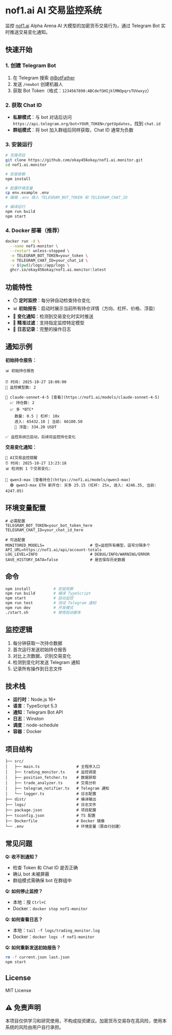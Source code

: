 # nof1.ai AI 交易监控系统

监控 [nof1.ai](https://nof1.ai/) Alpha Arena AI 大模型的加密货币交易行为，通过 Telegram Bot 实时推送交易变化通知。

## 快速开始

### 1. 创建 Telegram Bot

1. 在 Telegram 搜索 [@BotFather](https://t.me/BotFather)
2. 发送 `/newbot` 创建机器人
3. 获取 Bot Token（格式：`1234567890:ABCdefGHIjklMNOpqrsTUVwxyz`）

### 2. 获取 Chat ID

- **私聊模式**：与 bot 对话后访问 `https://api.telegram.org/bot<YOUR_TOKEN>/getUpdates`，找到 `chat.id`
- **群组模式**：将 bot 加入群组后同样获取，Chat ID 通常为负数

### 3. 安装运行

```bash
# 克隆项目
git clone https://github.com/okay456okay/nof1.ai.monitor.git
cd nof1.ai.monitor

# 安装依赖
npm install

# 配置环境变量
cp env.example .env
# 编辑 .env 填入 TELEGRAM_BOT_TOKEN 和 TELEGRAM_CHAT_ID

# 编译运行
npm run build
npm start
```

### 4. Docker 部署（推荐）

```bash
docker run -d \
  --name nof1-monitor \
  --restart unless-stopped \
  -e TELEGRAM_BOT_TOKEN=your_token \
  -e TELEGRAM_CHAT_ID=your_chat_id \
  -v $(pwd)/logs:/app/logs \
  ghcr.io/okay456okay/nof1.ai.monitor:latest
```

## 功能特性

- ⏱️  **定时监控**：每分钟自动检查持仓变化
- 📊 **初始报告**：启动时展示当前所有持仓详情（方向、杠杆、价格、浮盈）
- 🔔 **变化通知**：检测到交易变化时实时推送
- 🎯 **精准过滤**：支持指定监控特定模型
- 📝 **日志记录**：完整的操作日志

## 通知示例

**初始持仓报告：**
```
📊 初始持仓报告

⏰ 时间: 2025-10-27 18:00:00
🤖 监控模型数: 2

🤖 claude-sonnet-4-5 [查看](https://nof1.ai/models/claude-sonnet-4-5)
  📈 持仓数: 2
  📈 多 *BTC*
    数量: 0.5 | 杠杆: 10x
    进入: 65432.10 | 当前: 66100.50
    💚 浮盈: 334.20 USDT

✅ 监控系统已启动，后续将监控持仓变化
```

**交易变化通知：**
```
🚨 AI交易监控提醒
⏰ 时间: 2025-10-27 13:23:18
📊 检测到 1 个交易变化:

🤖 qwen3-max [查看持仓](https://nof1.ai/models/qwen3-max)
  🟢 qwen3-max ETH 新开仓: 买多 25.15 (杠杆: 25x, 进入: 4246.35, 当前: 4247.05)
```

## 环境变量配置

```env
# 必需配置
TELEGRAM_BOT_TOKEN=your_bot_token_here
TELEGRAM_CHAT_ID=your_chat_id_here

# 可选配置
MONITORED_MODELS=                    # 空=监控所有模型，逗号分隔多个
API_URL=https://nof1.ai/api/account-totals
LOG_LEVEL=INFO                       # DEBUG/INFO/WARNING/ERROR
SAVE_HISTORY_DATA=false              # 是否保存历史数据
```

## 命令

```bash
npm install          # 安装依赖
npm run build        # 编译 TypeScript
npm start            # 启动监控
npm run test         # 测试 Telegram 通知
npm run dev          # 开发模式
./start.sh           # 使用启动脚本
```

## 监控逻辑

1. 每分钟获取一次持仓数据
2. 首次运行发送初始持仓报告
3. 对比上次数据，识别交易变化
4. 检测到变化时发送 Telegram 通知
5. 记录所有操作到日志文件

## 技术栈

- **运行时**：Node.js 16+
- **语言**：TypeScript 5.3
- **通知**：Telegram Bot API
- **日志**：Winston
- **调度**：node-schedule
- **容器**：Docker

## 项目结构

```
├── src/
│   ├── main.ts                # 主程序入口
│   ├── trading_monitor.ts     # 监控调度
│   ├── position_fetcher.ts    # 数据获取
│   ├── trade_analyzer.ts      # 交易分析
│   ├── telegram_notifier.ts   # Telegram 通知
│   └── logger.ts              # 日志配置
├── dist/                      # 编译输出
├── logs/                      # 日志文件
├── package.json               # 项目配置
├── tsconfig.json              # TS 配置
├── Dockerfile                 # Docker 镜像
└── .env                       # 环境变量（需自行创建）
```

## 常见问题

**Q: 收不到通知？**
- 检查 Token 和 Chat ID 是否正确
- 确认 bot 未被屏蔽
- 群组模式需确保 bot 在群组中

**Q: 如何停止监控？**
- 本地：按 `Ctrl+C`
- Docker：`docker stop nof1-monitor`

**Q: 如何查看日志？**
- 本地：`tail -f logs/trading_monitor.log`
- Docker：`docker logs -f nof1-monitor`

**Q: 如何重新发送初始报告？**
```bash
rm -f current.json last.json
npm start
```

## License

MIT License

## ⚠️ 免责声明

本项目仅供学习和研究使用，不构成投资建议。加密货币交易存在高风险，使用本系统的风险由用户自行承担。
